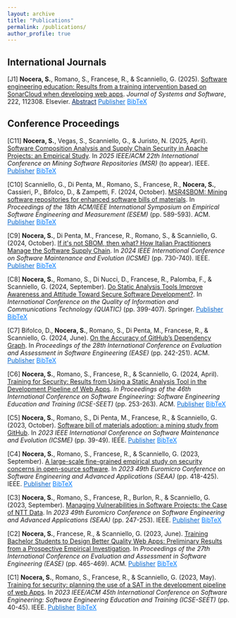 ```yaml
---
layout: archive
title: "Publications"
permalink: /publications/
author_profile: true
---
```


## International Journals

[J1]  **Nocera, S.**, Romano, S., Francese, R., & Scanniello, G. (2025). [Software engineering education: Results from a training intervention based on SonarCloud when developing web apps](https://doi.org/10.1016/j.jss.2024.112308). _Journal of Systems and Software_, 222, 112308. Elsevier.
<button style="all: unset; color: #001F54; cursor: pointer; text-decoration: underline; background: none; border: none;" onclick="toggleSnippet('j1-abs')">Abstract</button>
<button style="all: unset; color: #0263cc; cursor: pointer; text-decoration: underline; background: none; border: none;" onclick="window.open('https://doi.org/10.1016/j.jss.2024.112308', '_blank');">Publisher</button>
<button style="all: unset; color: #007bff; cursor: pointer; text-decoration: underline; background: none; border: none;" onclick="toggleSnippet('j1')">BibTeX</button>

<div id="j1-abs" style="display: none; background-color: #f9f9f9; border: 1px solid #ddd; padding: 10px; margin-top: 10px;">
<i>Past research suggests that Computer Science (CS) undergraduate students are not equipped to manage quality characteristics such as security, reliability, and maintainability. Filling such a gap should allow CS undergraduates an easier integration into the labor market after graduation. To make students more ready for such a market, we introduced a training intervention in our Software Technologies for the Web (STW ) course in the academic year (a.y.) 2022–23. Our intervention focused on security, i.e., students were trained on secure development and were asked to use SonarCloud. To assess this intervention, we compared the web apps developed in a.y. 2021–22 and a.y. 2022–23 and observed that the security significantly improved in the a.y. 2022–23 web apps. To understand whether and to what extent our training intervention triggered autonomous motivation in the students (a.y. 2022–23) on reliability and maintainability, we also compared the web apps of a.y. 2021–22 and a.y. 2022–23 on these issues. To that end, we did not ask students to deal with reliability and maintainability. This part of our research is presented in this paper for the first time and revealed that the web apps of a.y. 2022–23 are more reliable and maintainable than those of a.y. 2021–22.</i>
</div>

<div id="j1" style="display: none; background-color: #f9f9f9; border: 1px solid #ddd; padding: 10px; margin-top: 10px; font-family: 'Courier New', monospace;">
@article{Nocera:Jss:2025,
title = {Software engineering education: Results from a training intervention based on SonarCloud when developing web apps},
author = {Sabato Nocera and Simone Romano and Rita Francese and Giuseppe Scanniello},
journal = {Journal of Systems and Software},
volume = {222},
pages = {112308},
year = {2025},
doi = {https://doi.org/10.1016/j.jss.2024.112308},
url = {https://www.sciencedirect.com/science/article/pii/S0164121224003522},
publisher={Elsevier}
}
</div>

## Conference Proceedings

[C11] **Nocera, S.**, Vegas, S., Scanniello, G., & Juristo, N. (2025, April). [Software Composition Analysis and Supply Chain Security in Apache Projects:
an Empirical Study](#). In _2025 IEEE/ACM 22th International Conference on Mining Software Repositories (MSR)_ (to appear). IEEE.
<button style="all: unset; color: #0263cc; cursor: pointer; text-decoration: underline; background: none; border: none;">Publisher</button>
<button style="all: unset; color: #007bff; cursor: pointer; text-decoration: underline; background: none; border: none;" onclick="toggleSnippet('c11')">BibTeX</button>

<div id="c11" style="display: none; background-color: #f9f9f9; border: 1px solid #ddd; padding: 10px; margin-top: 10px; font-family: 'Courier New', monospace;">
@inproceedings{Nocera:Msr:2025,
  title={Software Composition Analysis and Supply Chain Security in Apache Projects: an Empirical Study},
  author={Sabato Nocera and Sira Vegas and Giuseppe Scanniello and Natalia Juristo},
  booktitle={Proceedings of International Conference on Mining Software Repositories},
  pages={},
  year={2025},
  publisher={IEEE}
}
</div>

[C10] Scanniello, G., Di Penta, M., Romano, S., Francese, R., **Nocera, S.**, Cassieri, P., Bifolco, D., & Zampetti, F. (2024, October). [MSR4SBOM: Mining software repositories for enhanced software bills of materials](https://doi.org/10.1145/3674805.3695390). In _Proceedings of the 18th ACM/IEEE International Symposium on Empirical Software Engineering and Measurement (ESEM)_ (pp. 589-593). ACM.
<button style="all: unset; color: #0263cc; cursor: pointer; text-decoration: underline; background: none; border: none;" onclick="window.open('https://doi.org/10.1145/3674805.3695390', '_blank');">Publisher</button>
<button style="all: unset; color: #007bff; cursor: pointer; text-decoration: underline; background: none; border: none;" onclick="toggleSnippet('c10')">BibTeX</button>

<div id="c10" style="display: none; background-color: #f9f9f9; border: 1px solid #ddd; padding: 10px; margin-top: 10px; font-family: 'Courier New', monospace;">
@inproceedings{Scanniello:Esem:2024,
author = {Scanniello, Giuseppe and Di Penta, Massimiliano and Romano, Simone and Francese, Rita and Nocera, Sabato and Cassieri, Pietro and Bifolco, Daniele and Zampetti, Fiorella},
title = {MSR4SBOM: Mining Software Repositories for enhanced Software Bills of Materials},
year = {2024},
publisher = {Association for Computing Machinery},
address = {New York, NY, USA},
url = {https://doi.org/10.1145/3674805.3695390},
doi = {10.1145/3674805.3695390},
booktitle = {Proceedings of the 18th ACM/IEEE International Symposium on Empirical Software Engineering and Measurement},
pages = {589–593},
location = {Barcelona, Spain},
series = {ESEM '24}
}
</div>

[C9] **Nocera, S.**, Di Penta, M., Francese, R., Romano, S., & Scanniello, G. (2024, October). [If it's not SBOM, then what? How Italian Practitioners Manage the Software Supply Chain](https://doi.org/10.1109/ICSME58944.2024.00077). In _2024 IEEE International Conference on Software Maintenance and Evolution (ICSME)_ (pp. 730-740). IEEE.
<button style="all: unset; color: #0263cc; cursor: pointer; text-decoration: underline; background: none; border: none;" onclick="window.open('https://doi.org/10.1109/ICSME58944.2024.00077', '_blank');">Publisher</button>
<button style="all: unset; color: #007bff; cursor: pointer; text-decoration: underline; background: none; border: none;" onclick="toggleSnippet('c9')">BibTeX</button>

<div id="c9" style="display: none; background-color: #f9f9f9; border: 1px solid #ddd; padding: 10px; margin-top: 10px; font-family: 'Courier New', monospace;">
@inproceedings{Quatic:Icsme:2024,
author={Nocera, Sabato and Di Penta, Massimiliano and Francese, Rita and Romano, Simone and Scanniello, Giuseppe},
booktitle={2024 IEEE International Conference on Software Maintenance and Evolution (ICSME)}, 
title={If it's not SBOM, then what? How Italian Practitioners Manage the Software Supply Chain}, 
year={2024},
pages={730-740},
publisher={IEEE},
url = {https://doi.org/10.1109/ICSME58944.2024.00077},
doi={10.1109/ICSME58944.2024.00077}}
</div>

[C8] **Nocera, S.**, Romano, S., Di Nucci, D., Francese, R., Palomba, F., & Scanniello, G. (2024, September). [Do Static Analysis Tools Improve Awareness and Attitude Toward Secure Software Development?](https://doi.org/10.1007/978-3-031-70245-7_28). In _International Conference on the Quality of Information and Communications Technology (QUATIC)_ (pp. 399-407). Springer.
<button style="all: unset; color: #0263cc; cursor: pointer; text-decoration: underline; background: none; border: none;" onclick="window.open('https://doi.org/10.1007/978-3-031-70245-7_28', '_blank');">Publisher</button>
<button style="all: unset; color: #007bff; cursor: pointer; text-decoration: underline; background: none; border: none;" onclick="toggleSnippet('c8')">BibTeX</button>

<div id="c8" style="display: none; background-color: #f9f9f9; border: 1px solid #ddd; padding: 10px; margin-top: 10px; font-family: 'Courier New', monospace;">
@inproceedings{Quatic:Ease:2024,
author={Nocera, Sabato
and Romano, Simone
and Di Nucci, Dario
and Francese, Rita
and Palomba, Fabio
and Scanniello, Giuseppe},
title={Do Static Analysis Tools Improve Awareness and Attitude Toward Secure Software Development?},
booktitle={International Conference on the Quality of Information and Communications Technology},
year={2024},
publisher={Springer Nature Switzerland},
address={Cham},
pages={399-407},  
url = {https://doi.org/10.1007/978-3-031-70245-7_28},
doi = {10.1007/978-3-031-70245-7_28}
}
</div>

[C7] Bifolco, D., **Nocera, S.**, Romano, S., Di Penta, M., Francese, R., & Scanniello, G. (2024, June). [On the Accuracy of GitHub’s Dependency Graph](https://doi.org/10.1145/3661167.3661175). In _Proceedings of the 28th International Conference on Evaluation and Assessment in Software Engineering (EASE)_ (pp. 242-251). ACM.
<button style="all: unset; color: #0263cc; cursor: pointer; text-decoration: underline; background: none; border: none;" onclick="window.open('https://doi.org/10.1145/3661167.3661175', '_blank');">Publisher</button>
<button style="all: unset; color: #007bff; cursor: pointer; text-decoration: underline; background: none; border: none;" onclick="toggleSnippet('c7')">BibTeX</button>

<div id="c7" style="display: none; background-color: #f9f9f9; border: 1px solid #ddd; padding: 10px; margin-top: 10px; font-family: 'Courier New', monospace;">
@inproceedings{Bifolco:Ease:2024,
author = {Bifolco, Daniele and Nocera, Sabato and Romano, Simone and Di Penta, Massimiliano and Francese, Rita and Scanniello, Giuseppe},
title = {On the Accuracy of GitHub's Dependency Graph},
year = {2024},
publisher = {Association for Computing Machinery},
address = {New York, NY, USA},
url = {https://doi.org/10.1145/3661167.3661175},
doi = {10.1145/3661167.3661175},
pages = {242–251},
location = {Salerno, Italy},
series = {EASE '24}
}
</div>

[C6] **Nocera, S.**, Romano, S., Francese, R., & Scanniello, G. (2024, April). [Training for Security: Results from Using a Static Analysis Tool in the Development Pipeline of Web Apps](https://doi.org/10.1145/3639474.3640073). _In Proceedings of the 46th International Conference on Software Engineering: Software Engineering Education and Training (ICSE-SEET)_ (pp. 253-263). ACM.
<button style="all: unset; color: #0263cc; cursor: pointer; text-decoration: underline; background: none; border: none;" onclick="window.open('https://doi.org/10.1145/3639474.3640073', '_blank');">Publisher</button>
<button style="all: unset; color: #007bff; cursor: pointer; text-decoration: underline; background: none; border: none;" onclick="toggleSnippet('c6')">BibTeX</button>

<div id="c6" style="display: none; background-color: #f9f9f9; border: 1px solid #ddd; padding: 10px; margin-top: 10px; font-family: 'Courier New', monospace;">
@inproceedings{Nocera:IcseSet:2024,
author = {Nocera, Sabato and Romano, Simone and Francese, Rita and Scanniello, Giuseppe},
title = {Training for Security: Results from Using a Static Analysis Tool in the Development Pipeline of Web Apps},
year = {2024},
publisher = {Association for Computing Machinery},
address = {New York, NY, USA},
url = {https://doi.org/10.1145/3639474.3640073},
doi = {10.1145/3639474.3640073},
booktitle = {Proceedings of the 46th International Conference on Software Engineering: Software Engineering Education and Training},
pages = {253–263},
location = {Lisbon, Portugal},
series = {ICSE-SEET '24}
}
</div>

[C5] **Nocera, S.**, Romano, S., Di Penta, M., Francese, R., & Scanniello, G. (2023, October). [Software bill of materials adoption: a mining study from GitHub](https://doi.org/10.1109/ICSME58846.2023.00016). In _2023 IEEE International Conference on Software Maintenance and Evolution (ICSME)_ (pp. 39-49). IEEE.
<button style="all: unset; color: #0263cc; cursor: pointer; text-decoration: underline; background: none; border: none;" onclick="window.open('https://doi.org/10.1109/ICSME58846.2023.00016', '_blank');">Publisher</button>
<button style="all: unset; color: #007bff; cursor: pointer; text-decoration: underline; background: none; border: none;" onclick="toggleSnippet('c5')">BibTeX</button>

<div id="c5" style="display: none; background-color: #f9f9f9; border: 1px solid #ddd; padding: 10px; margin-top: 10px; font-family: 'Courier New', monospace;">
@inproceedings{Nocera:Icsme:2023,
  author={Nocera, Sabato and Romano, Simone and Penta, Massimiliano Di and Francese, Rita and Scanniello, Giuseppe},
  booktitle={2023 IEEE International Conference on Software Maintenance and Evolution (ICSME)}, 
  title={Software Bill of Materials Adoption: A Mining Study from GitHub}, 
  year={2023},
  publisher={IEEE},
  pages={39-49},
  url = {https://doi.org/10.1109/ICSME58846.2023.00016},
  doi={10.1109/ICSME58846.2023.00016}}
</div>

[C4] **Nocera, S.**, Romano, S., Francese, R., & Scanniello, G. (2023, September). [A large-scale fine-grained empirical study on security concerns in open-source software](https://doi.org/10.1109/SEAA60479.2023.00069). In _2023 49th Euromicro Conference on Software Engineering and Advanced Applications (SEAA)_ (pp. 418-425). IEEE.
<button style="all: unset; color: #0263cc; cursor: pointer; text-decoration: underline; background: none; border: none;" onclick="window.open('https://doi.org/10.1109/SEAA60479.2023.00069', '_blank');">Publisher</button>
<button style="all: unset; color: #007bff; cursor: pointer; text-decoration: underline; background: none; border: none;" onclick="toggleSnippet('c4')">BibTeX</button>

<div id="c4" style="display: none; background-color: #f9f9f9; border: 1px solid #ddd; padding: 10px; margin-top: 10px; font-family: 'Courier New', monospace;">
@inproceedings{Nocera:SeaaSm:2023,
  author={Nocera, Sabato and Romano, Simone and Francese, Rita and Scanniello, Giuseppe},
  booktitle={2023 49th Euromicro Conference on Software Engineering and Advanced Applications (SEAA)}, 
  title={A Large-scale Fine-grained Empirical Study on Security Concerns in Open-source Software}, 
  year={2023},
  pages={418-425},
  publisher={IEEE},
  url = {https://doi.org/10.1109/SEAA60479.2023.00069},
  doi={10.1109/SEAA60479.2023.00069}}
</div>

[C3] **Nocera, S.**, Romano, S., Francese, R., Burlon, R., & Scanniello, G. (2023, September). [Managing Vulnerabilities in Software Projects: the Case of NTT Data](https://doi.org/10.1109/SEAA60479.2023.00046). In _2023 49th Euromicro Conference on Software Engineering and Advanced Applications (SEAA)_ (pp. 247-253). IEEE.
<button style="all: unset; color: #0263cc; cursor: pointer; text-decoration: underline; background: none; border: none;" onclick="window.open('https://doi.org/10.1109/SEAA60479.2023.00046', '_blank');">Publisher</button>
<button style="all: unset; color: #007bff; cursor: pointer; text-decoration: underline; background: none; border: none;" onclick="toggleSnippet('c3')">BibTeX</button>

<div id="c3" style="display: none; background-color: #f9f9f9; border: 1px solid #ddd; padding: 10px; margin-top: 10px; font-family: 'Courier New', monospace;">
@inproceedings{Nocera:SeaaSm:2023,
  author={Nocera, Sabato and Romano, Simone and Francese, Rita and Burlon, Riccardo and Scanniello, Giuseppe},
  booktitle={2023 49th Euromicro Conference on Software Engineering and Advanced Applications (SEAA)}, 
  title={Managing Vulnerabilities in Software Projects: the Case of NTT Data}, 
  year={2023},
  pages={247-253},
  publisher={IEEE},
  url = {https://doi.org/10.1109/SEAA60479.2023.00046},
  doi={10.1109/SEAA60479.2023.00046}}
</div>

[C2] **Nocera, S.**, Francese, R., & Scanniello, G. (2023, June). [Training Bachelor Students to Design Better Quality Web Apps: Preliminary Results from a Prospective Empirical Investigation](https://doi.org/10.1145/3593434.3593957). In _Proceedings of the 27th International Conference on Evaluation and Assessment in Software Engineering (EASE)_ (pp. 465-469). ACM.
<button style="all: unset; color: #0263cc; cursor: pointer; text-decoration: underline; background: none; border: none;" onclick="window.open('https://doi.org/10.1145/3593434.3593957', '_blank');">Publisher</button>
<button style="all: unset; color: #007bff; cursor: pointer; text-decoration: underline; background: none; border: none;" onclick="toggleSnippet('c2')">BibTeX</button>

<div id="c2" style="display: none; background-color: #f9f9f9; border: 1px solid #ddd; padding: 10px; margin-top: 10px; font-family: 'Courier New', monospace;">
@inproceedings{Nocera:Ease:2023,
  author = {Nocera, Sabato and Francese, Rita and Scanniello, Giuseppe},
  title = {Training Bachelor Students to Design Better Quality Web Apps: Preliminary Results from a Prospective Empirical Investigation},
  year = {2023},
  publisher = {Association for Computing Machinery},
  address = {New York, NY, USA},
  url = {https://doi.org/10.1145/3593434.3593957},
  doi = {10.1145/3593434.3593957},
  booktitle = {Proceedings of the 27th International Conference on Evaluation and Assessment in Software Engineering},
  pages = {465–469},
  location = {Oulu, Finland},
  series = {EASE '23}}
</div>

[C1] **Nocera, S.**, Romano, S., Francese, R., & Scanniello, G. (2023, May). [Training for security: planning the use of a SAT in the development pipeline of web Apps](https://doi.org/10.1109/ICSE-SEET58685.2023.00010). In _2023 IEEE/ACM 45th International Conference on Software Engineering: Software Engineering Education and Training (ICSE-SEET)_ (pp. 40-45). IEEE.
<button style="all: unset; color: #0263cc; cursor: pointer; text-decoration: underline; background: none; border: none;" onclick="window.open('https://doi.org/10.1109/ICSE-SEET58685.2023.00010', '_blank');">Publisher</button>
<button style="all: unset; color: #007bff; cursor: pointer; text-decoration: underline; background: none; border: none;" onclick="toggleSnippet('c1')">BibTeX</button>

<div id="c1" style="display: none; background-color: #f9f9f9; border: 1px solid #ddd; padding: 10px; margin-top: 10px; font-family: 'Courier New', monospace;">
@inproceedings{Nocera:IcseSeet:2023,
  author={Nocera, Sabato and Romano, Simone and Francese, Rita and Scanniello, Giuseppe},
  booktitle={2023 IEEE/ACM 45th International Conference on Software Engineering: Software Engineering Education and Training (ICSE-SEET)}, 
  title={Training for Security: Planning the Use of a SAT in the Development Pipeline of Web Apps}, 
  year={2023},
  pages={40-45},
  publisher={IEEE},
  url = {https://doi.org/10.1109/ICSE-SEET58685.2023.00010},
  doi={10.1109/ICSE-SEET58685.2023.00010}}
</div>




<script>
  function toggleSnippet(id) {
    const snippet = document.getElementById(id);
    if (snippet.style.display === "none") {
      snippet.style.display = "block";
    } else {
      snippet.style.display = "none";
    }
  }
</script>
